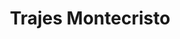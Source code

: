 ---
title: "Trajes Montecristo"
url: /caracas/trajes-montecristo-boulevard-de-sabana-grande/
shop: ropa
---